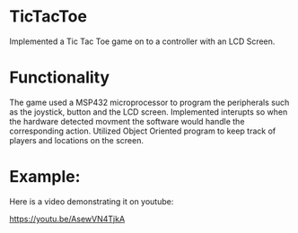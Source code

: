 # TicTacToe
Implemented a Tic Tac Toe game on to a controller with an LCD Screen.

# Functionality 
The game used a MSP432 microprocessor to program the peripherals such as the joystick, button and the LCD screen. 
Implemented interupts so when the hardware detected movment the software would handle the corresponding action.
Utilized Object Oriented program to keep track of players and locations on the screen.

# Example:
Here is a video demonstrating it on youtube:

https://youtu.be/AsewVN4TjkA
